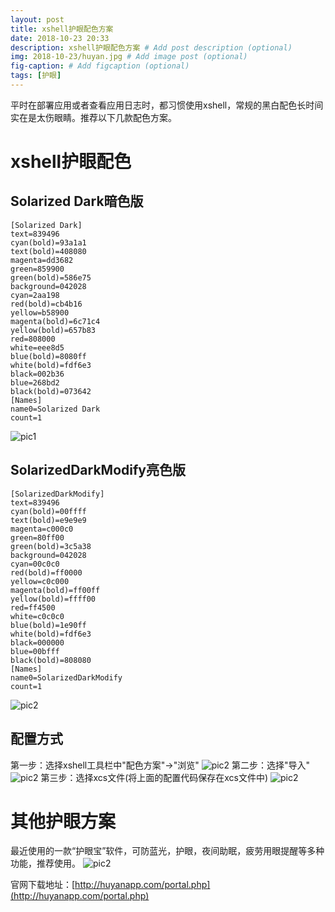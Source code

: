 ```yaml
---
layout: post
title: xshell护眼配色方案
date: 2018-10-23 20:33
description: xshell护眼配色方案 # Add post description (optional)
img: 2018-10-23/huyan.jpg # Add image post (optional)
fig-caption: # Add figcaption (optional)
tags: [护眼]
---
```



平时在部署应用或者查看应用日志时，都习惯使用xshell，常规的黑白配色长时间实在是太伤眼睛。推荐以下几款配色方案。
# xshell护眼配色

## Solarized Dark暗色版
```property
[Solarized Dark]
text=839496
cyan(bold)=93a1a1
text(bold)=408080
magenta=dd3682
green=859900
green(bold)=586e75
background=042028
cyan=2aa198
red(bold)=cb4b16
yellow=b58900
magenta(bold)=6c71c4
yellow(bold)=657b83
red=808000
white=eee8d5
blue(bold)=8080ff
white(bold)=fdf6e3
black=002b36
blue=268bd2
black(bold)=073642
[Names]
name0=Solarized Dark
count=1
```

![pic1]({{site.baseurl}}/assets/img/2018-10-23/Solarized_Dark.png)

## SolarizedDarkModify亮色版
```property
[SolarizedDarkModify]
text=839496
cyan(bold)=00ffff
text(bold)=e9e9e9
magenta=c000c0
green=80ff00
green(bold)=3c5a38
background=042028
cyan=00c0c0
red(bold)=ff0000
yellow=c0c000
magenta(bold)=ff00ff
yellow(bold)=ffff00
red=ff4500
white=c0c0c0
blue(bold)=1e90ff
white(bold)=fdf6e3
black=000000
blue=00bfff
black(bold)=808080
[Names]
name0=SolarizedDarkModify
count=1
```
![pic2]({{site.baseurl}}/assets/img/2018-10-23/SolarizedDarkModify.png)

## 配置方式
 第一步：选择xshell工具栏中"配色方案"->"浏览"
 ![pic2]({{site.baseurl}}/assets/img/2018-10-23/step1.png)
 第二步：选择"导入"
 ![pic2]({{site.baseurl}}/assets/img/2018-10-23/step2.png) 
 第三步：选择xcs文件(将上面的配置代码保存在xcs文件中)
 ![pic2]({{site.baseurl}}/assets/img/2018-10-23/step3.png)


# 其他护眼方案
最近使用的一款“护眼宝”软件，可防蓝光，护眼，夜间助眠，疲劳用眼提醒等多种功能，推荐使用。
![pic2]({{site.baseurl}}/assets/img/2018-10-23/hyb.png)

官网下载地址：[http://huyanapp.com/portal.php](http://huyanapp.com/portal.php) 


 